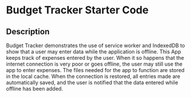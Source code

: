 # Budget Tracker Starter Code

## Description
Budget Tracker demonstrates the use of service worker and IndexedDB to show that a user may enter data
while the application is offline. This App keeps track of expenses entered by the user. When it so happens that
the internet connection is very poor or goes offline, the user may still use the app to enter expenses. The 
files needed for the app to function are stored in the local cache. When the connection is restored, all entries
made are automatically saved, and the user is notified that the data entered while offline has been added.

